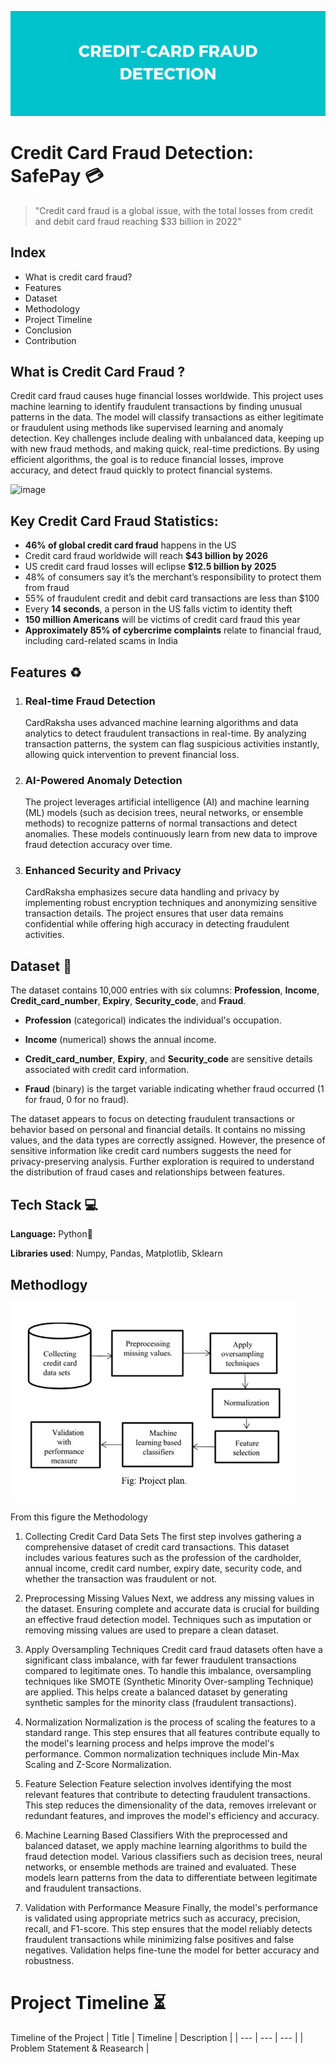
![Logo](https://github.com/mmahesh09/Credit-Card-Fraud-Detection/blob/3a0260e1b2123ca4b70b704110e74eb0744ad259/Credit-Card%20fraud%20detection.png)

# Credit Card Fraud Detection: SafePay 💳


> "Credit card fraud is a global issue, with the total losses from credit and debit card fraud reaching $33 billion in 2022"

## Index
* What is credit card fraud?
* Features
* Dataset
* Methodology
* Project Timeline
* Conclusion
* Contribution

 ## What is Credit Card Fraud ? 
Credit card fraud causes huge financial losses worldwide. This project uses machine learning to identify fraudulent transactions by finding unusual patterns in the data. The model will classify transactions as either legitimate or fraudulent using methods like supervised learning and anomaly detection. Key challenges include dealing with unbalanced data, keeping up with new fraud methods, and making quick, real-time predictions. By using efficient algorithms, the goal is to reduce financial losses, improve accuracy, and detect fraud quickly to protect financial systems.

![image](https://github.com/user-attachments/assets/85decd33-55fe-48af-a313-f0360beaab50)
## Key Credit Card Fraud Statistics:
* **46% of global credit card fraud** happens in the US
* Credit card fraud worldwide will reach **$43 billion by 2026**
* US credit card fraud losses will eclipse **$12.5 billion by 2025**
* 48% of consumers say it’s the merchant’s responsibility to protect them from fraud
* 55% of fraudulent credit and debit card transactions are less than $100
* Every **14 seconds**, a person in the US falls victim to identity theft
* **150 million Americans** will be victims of credit card fraud this year
*  **Approximately 85% of cybercrime complaints** relate to financial fraud, including card-related scams​ in India

## Features ♻️

1. ### Real-time Fraud Detection
   CardRaksha uses advanced machine learning algorithms and data analytics to detect fraudulent transactions in real-time. By analyzing transaction patterns, the system can flag suspicious activities instantly, allowing quick intervention to prevent financial loss.

2. ### AI-Powered Anomaly Detection
   The project leverages artificial intelligence (AI) and machine learning (ML) models (such as decision trees, neural networks, or ensemble methods) to recognize patterns of normal transactions and detect anomalies. These models continuously learn from new data to improve fraud detection accuracy over time.

3. ### Enhanced Security and Privacy
   CardRaksha emphasizes secure data handling and privacy by implementing robust encryption techniques and anonymizing sensitive transaction details. The project ensures that user data remains confidential while offering high accuracy in detecting fraudulent activities.

## Dataset 📂

The dataset contains 10,000 entries with six columns: **Profession**, **Income**, **Credit_card_number**, **Expiry**, **Security_code**, and **Fraud**.

- **Profession** (categorical) indicates the individual's occupation.
- **Income** (numerical) shows the annual income.
- **Credit_card_number**, **Expiry**, and **Security_code** are sensitive details associated with credit card information.

- **Fraud** (binary) is the target variable indicating whether fraud occurred (1 for fraud, 0 for no fraud).

The dataset appears to focus on detecting fraudulent transactions or behavior based on personal and financial details. It contains no missing values, and the data types are correctly assigned. However, the 
presence of sensitive information like credit card numbers suggests the need for privacy-preserving analysis. Further exploration is required to understand the distribution of fraud cases and relationships 
between features.


## Tech Stack 💻

**Language:** Python🐍

**Libraries used**: Numpy, Pandas, Matplotlib, Sklearn


## Methodlogy
![Methodlogy](https://github.com/mmahesh09/Credit-Card-Fraud-Detection/blob/1175e223b7575c4e05876b83336da37f9c7f1a9c/methodlogy.jpg)

From this figure the Methodology 
1. Collecting Credit Card Data Sets
The first step involves gathering a comprehensive dataset of credit card transactions. This dataset includes various features such as the profession of the cardholder, annual income, credit card number, expiry date, security code, and whether the transaction was fraudulent or not.

2. Preprocessing Missing Values
Next, we address any missing values in the dataset. Ensuring complete and accurate data is crucial for building an effective fraud detection model. Techniques such as imputation or removing missing values are used to prepare a clean dataset.

3. Apply Oversampling Techniques
Credit card fraud datasets often have a significant class imbalance, with far fewer fraudulent transactions compared to legitimate ones. To handle this imbalance, oversampling techniques like SMOTE (Synthetic Minority Over-sampling Technique) are applied. This helps create a balanced dataset by generating synthetic samples for the minority class (fraudulent transactions).

4. Normalization
Normalization is the process of scaling the features to a standard range. This step ensures that all features contribute equally to the model's learning process and helps improve the model's performance. Common normalization techniques include Min-Max Scaling and Z-Score Normalization.

5. Feature Selection
Feature selection involves identifying the most relevant features that contribute to detecting fraudulent transactions. This step reduces the dimensionality of the data, removes irrelevant or redundant features, and improves the model's efficiency and accuracy.

6. Machine Learning Based Classifiers
With the preprocessed and balanced dataset, we apply machine learning algorithms to build the fraud detection model. Various classifiers such as decision trees, neural networks, or ensemble methods are trained and evaluated. These models learn patterns from the data to differentiate between legitimate and fraudulent transactions.

7. Validation with Performance Measure
Finally, the model's performance is validated using appropriate metrics such as accuracy, precision, recall, and F1-score. This step ensures that the model reliably detects fraudulent transactions while minimizing false positives and false negatives. Validation helps fine-tune the model for better accuracy and robustness.

# Project Timeline ⏳
Timeline of the Project
| Title | Timeline | Description |
| --- | --- | --- |
| Problem Statement & Reasearch |


